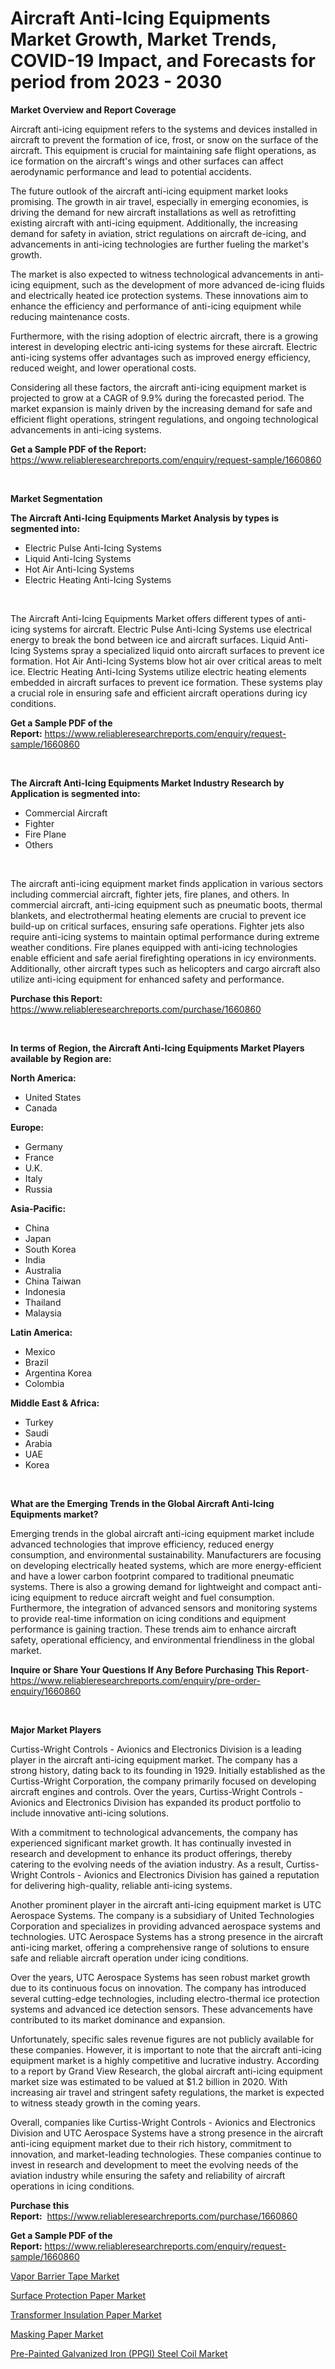 <p><h1>Aircraft Anti-Icing Equipments Market Growth, Market Trends, COVID-19 Impact, and Forecasts for period from 2023 - 2030</h1></p><p><strong>Market Overview and Report Coverage</strong></p>
<p><p>Aircraft anti-icing equipment refers to the systems and devices installed in aircraft to prevent the formation of ice, frost, or snow on the surface of the aircraft. This equipment is crucial for maintaining safe flight operations, as ice formation on the aircraft's wings and other surfaces can affect aerodynamic performance and lead to potential accidents.</p><p>The future outlook of the aircraft anti-icing equipment market looks promising. The growth in air travel, especially in emerging economies, is driving the demand for new aircraft installations as well as retrofitting existing aircraft with anti-icing equipment. Additionally, the increasing demand for safety in aviation, strict regulations on aircraft de-icing, and advancements in anti-icing technologies are further fueling the market's growth.</p><p>The market is also expected to witness technological advancements in anti-icing equipment, such as the development of more advanced de-icing fluids and electrically heated ice protection systems. These innovations aim to enhance the efficiency and performance of anti-icing equipment while reducing maintenance costs.</p><p>Furthermore, with the rising adoption of electric aircraft, there is a growing interest in developing electric anti-icing systems for these aircraft. Electric anti-icing systems offer advantages such as improved energy efficiency, reduced weight, and lower operational costs.</p><p>Considering all these factors, the aircraft anti-icing equipment market is projected to grow at a CAGR of 9.9% during the forecasted period. The market expansion is mainly driven by the increasing demand for safe and efficient flight operations, stringent regulations, and ongoing technological advancements in anti-icing systems.</p></p>
<p><strong>Get a Sample PDF of the Report:</strong> <a href="https://www.reliableresearchreports.com/enquiry/request-sample/1660860">https://www.reliableresearchreports.com/enquiry/request-sample/1660860</a></p>
<p>&nbsp;</p>
<p><strong>Market Segmentation</strong></p>
<p><strong>The Aircraft Anti-Icing Equipments Market Analysis by types is segmented into:</strong></p>
<p><ul><li>Electric Pulse Anti-Icing Systems</li><li>Liquid Anti-Icing Systems</li><li>Hot Air Anti-Icing Systems</li><li>Electric Heating Anti-Icing Systems</li></ul></p>
<p>&nbsp;</p>
<p><p>The Aircraft Anti-Icing Equipments Market offers different types of anti-icing systems for aircraft. Electric Pulse Anti-Icing Systems use electrical energy to break the bond between ice and aircraft surfaces. Liquid Anti-Icing Systems spray a specialized liquid onto aircraft surfaces to prevent ice formation. Hot Air Anti-Icing Systems blow hot air over critical areas to melt ice. Electric Heating Anti-Icing Systems utilize electric heating elements embedded in aircraft surfaces to prevent ice formation. These systems play a crucial role in ensuring safe and efficient aircraft operations during icy conditions.</p></p>
<p><strong>Get a Sample PDF of the Report:</strong>&nbsp;<a href="https://www.reliableresearchreports.com/enquiry/request-sample/1660860">https://www.reliableresearchreports.com/enquiry/request-sample/1660860</a></p>
<p>&nbsp;</p>
<p><strong>The Aircraft Anti-Icing Equipments Market Industry Research by Application is segmented into:</strong></p>
<p><ul><li>Commercial Aircraft</li><li>Fighter</li><li>Fire Plane</li><li>Others</li></ul></p>
<p>&nbsp;</p>
<p><p>The aircraft anti-icing equipment market finds application in various sectors including commercial aircraft, fighter jets, fire planes, and others. In commercial aircraft, anti-icing equipment such as pneumatic boots, thermal blankets, and electrothermal heating elements are crucial to prevent ice build-up on critical surfaces, ensuring safe operations. Fighter jets also require anti-icing systems to maintain optimal performance during extreme weather conditions. Fire planes equipped with anti-icing technologies enable efficient and safe aerial firefighting operations in icy environments. Additionally, other aircraft types such as helicopters and cargo aircraft also utilize anti-icing equipment for enhanced safety and performance.</p></p>
<p><strong>Purchase this Report:</strong>&nbsp; <a href="https://www.reliableresearchreports.com/purchase/1660860">https://www.reliableresearchreports.com/purchase/1660860</a></p>
<p>&nbsp;</p>
<p><strong>In terms of Region, the Aircraft Anti-Icing Equipments Market Players available by Region are:</strong></p>
<p>
    <p> <strong> North America: </strong>
        <ul>
            <li>United States</li>
            <li>Canada</li>
        </ul>
        </p> 
    <p> <strong> Europe: </strong>
        <ul>
            <li>Germany</li>
            <li>France</li>
            <li>U.K.</li>
            <li>Italy</li>
            <li>Russia</li>
        </ul>
        </p> 
    <p> <strong> Asia-Pacific: </strong>
        <ul>
            <li>China</li>
            <li>Japan</li>
            <li>South Korea</li>
            <li>India</li>
            <li>Australia</li>
            <li>China Taiwan</li>
            <li>Indonesia</li>
            <li>Thailand</li>
            <li>Malaysia</li>
        </ul>
        </p> 
    <p> <strong> Latin America: </strong>
        <ul>
            <li>Mexico</li>
            <li>Brazil</li>
            <li>Argentina Korea</li>
            <li>Colombia</li>
        </ul>
        </p> 
    <p> <strong> Middle East & Africa: </strong>
        <ul>
            <li>Turkey</li>
            <li>Saudi</li>
            <li>Arabia</li>
            <li>UAE</li>
            <li>Korea</li>
        </ul>
    </p>
    </p>
<p>&nbsp;</p>
<p><strong>What are the Emerging Trends in the Global Aircraft Anti-Icing Equipments market?</strong></p>
<p><p>Emerging trends in the global aircraft anti-icing equipment market include advanced technologies that improve efficiency, reduced energy consumption, and environmental sustainability. Manufacturers are focusing on developing electrically heated systems, which are more energy-efficient and have a lower carbon footprint compared to traditional pneumatic systems. There is also a growing demand for lightweight and compact anti-icing equipment to reduce aircraft weight and fuel consumption. Furthermore, the integration of advanced sensors and monitoring systems to provide real-time information on icing conditions and equipment performance is gaining traction. These trends aim to enhance aircraft safety, operational efficiency, and environmental friendliness in the global market.</p></p>
<p><strong>Inquire or Share Your Questions If Any Before Purchasing This Report</strong>- <a href="https://www.reliableresearchreports.com/enquiry/pre-order-enquiry/1660860">https://www.reliableresearchreports.com/enquiry/pre-order-enquiry/1660860</a></p>
<p>&nbsp;</p>
<p><strong>Major Market Players</strong></p>
<p><p>Curtiss-Wright Controls - Avionics and Electronics Division is a leading player in the aircraft anti-icing equipment market. The company has a strong history, dating back to its founding in 1929. Initially established as the Curtiss-Wright Corporation, the company primarily focused on developing aircraft engines and controls. Over the years, Curtiss-Wright Controls - Avionics and Electronics Division has expanded its product portfolio to include innovative anti-icing solutions.</p><p>With a commitment to technological advancements, the company has experienced significant market growth. It has continually invested in research and development to enhance its product offerings, thereby catering to the evolving needs of the aviation industry. As a result, Curtiss-Wright Controls - Avionics and Electronics Division has gained a reputation for delivering high-quality, reliable anti-icing systems.</p><p>Another prominent player in the aircraft anti-icing equipment market is UTC Aerospace Systems. The company is a subsidiary of United Technologies Corporation and specializes in providing advanced aerospace systems and technologies. UTC Aerospace Systems has a strong presence in the aircraft anti-icing market, offering a comprehensive range of solutions to ensure safe and reliable aircraft operation under icing conditions.</p><p>Over the years, UTC Aerospace Systems has seen robust market growth due to its continuous focus on innovation. The company has introduced several cutting-edge technologies, including electro-thermal ice protection systems and advanced ice detection sensors. These advancements have contributed to its market dominance and expansion.</p><p>Unfortunately, specific sales revenue figures are not publicly available for these companies. However, it is important to note that the aircraft anti-icing equipment market is a highly competitive and lucrative industry. According to a report by Grand View Research, the global aircraft anti-icing equipment market size was estimated to be valued at $1.2 billion in 2020. With increasing air travel and stringent safety regulations, the market is expected to witness steady growth in the coming years.</p><p>Overall, companies like Curtiss-Wright Controls - Avionics and Electronics Division and UTC Aerospace Systems have a strong presence in the aircraft anti-icing equipment market due to their rich history, commitment to innovation, and market-leading technologies. These companies continue to invest in research and development to meet the evolving needs of the aviation industry while ensuring the safety and reliability of aircraft operations in icing conditions.</p></p>
<p><strong>Purchase this Report:</strong>&nbsp;&nbsp;<a href="https://www.reliableresearchreports.com/purchase/1660860">https://www.reliableresearchreports.com/purchase/1660860</a></p>
<p></p>
<p><strong>Get a Sample PDF of the Report:</strong>&nbsp;<a href="https://www.reliableresearchreports.com/enquiry/request-sample/1660860">https://www.reliableresearchreports.com/enquiry/request-sample/1660860</a></p>
<p><p><a href="https://medium.com/@nayelibosco/vapor-barrier-tape-market-size-and-market-trends-complete-industry-overview-2023-to-2030-d8e9de393a64">Vapor Barrier Tape Market</a></p><p><a href="https://medium.com/@janrussell6445/surface-protection-paper-market-insights-into-market-cagr-market-trends-and-growth-strategies-d702c7d12cb1">Surface Protection Paper Market</a></p><p><a href="https://medium.com/@christianhunter987/transformer-insulation-paper-market-share-evolution-and-market-growth-trends-2023-2030-b8a75de38206">Transformer Insulation Paper Market</a></p><p><a href="https://medium.com/@jaylonlesch/masking-paper-market-analysis-and-sze-forecasted-for-period-from-2023-to-2030-6b465d214f99">Masking Paper Market</a></p><p><a href="https://github.com/RoccoManning/Market-Research-Report-List-2/blob/main/pre-painted-galvanized-iron-ppgi-steel-coil-market.md">Pre-Painted Galvanized Iron (PPGI) Steel Coil Market</a></p></p>